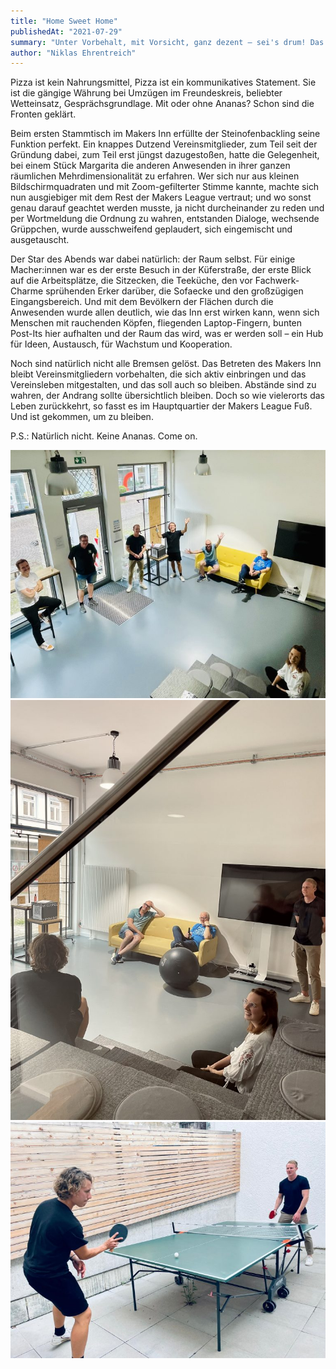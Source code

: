 ```yaml
---
title: "Home Sweet Home"
publishedAt: "2021-07-29"
summary: "Unter Vorbehalt, mit Vorsicht, ganz dezent – sei's drum! Das Makers Inn war diese Woche das erste Mal Ort eines Vereinstreffens."
author: "Niklas Ehrentreich"
---
```


Pizza ist kein Nahrungsmittel, Pizza ist ein kommunikatives Statement. Sie ist die gängige Währung bei Umzügen im Freundeskreis, beliebter Wetteinsatz, Gesprächsgrundlage. Mit oder ohne Ananas? Schon sind die Fronten geklärt.

Beim ersten Stammtisch im Makers Inn erfüllte der Steinofenbackling seine Funktion perfekt. Ein knappes Dutzend Vereinsmitglieder, zum Teil seit der Gründung dabei, zum Teil erst jüngst dazugestoßen, hatte die Gelegenheit, bei einem Stück Margarita die anderen Anwesenden in ihrer ganzen räumlichen Mehrdimensionalität zu erfahren. Wer sich nur aus kleinen Bildschirmquadraten und mit Zoom-gefilterter Stimme kannte, machte sich nun ausgiebiger mit dem Rest der Makers League vertraut; und wo sonst genau darauf geachtet werden musste, ja nicht durcheinander zu reden und per Wortmeldung die Ordnung zu wahren, entstanden Dialoge, wechsende Grüppchen, wurde ausschweifend geplaudert, sich eingemischt und ausgetauscht.

Der Star des Abends war dabei natürlich: der Raum selbst. Für einige Macher:innen war es der erste Besuch in der Küferstraße, der erste Blick auf die Arbeitsplätze, die Sitzecken, die Teeküche, den vor Fachwerk-Charme sprühenden Erker darüber, die Sofaecke und den großzügigen Eingangsbereich. Und mit dem Bevölkern der Flächen durch die Anwesenden wurde allen deutlich, wie das Inn erst wirken kann, wenn sich Menschen mit rauchenden Köpfen, fliegenden Laptop-Fingern, bunten Post-Its hier aufhalten und der Raum das wird, was er werden soll – ein Hub für Ideen, Austausch, für Wachstum und Kooperation.

Noch sind natürlich nicht alle Bremsen gelöst. Das Betreten des Makers Inn bleibt Vereinsmitgliedern vorbehalten, die sich aktiv einbringen und das Vereinsleben mitgestalten, und das soll auch so bleiben. Abstände sind zu wahren, der Andrang sollte übersichtlich bleiben. Doch so wie vielerorts das Leben zurückkehrt, so fasst es im Hauptquartier der Makers League Fuß. Und ist gekommen, um zu bleiben.

P.S.: Natürlich nicht. Keine Ananas. Come on.

![Stammtisch](/content/blog/home-sweet-home/stammtisch-1.jpg)
![Stammtisch 2](/content/blog/home-sweet-home/stammtisch-2.jpg)
![Tischtennis](/content/blog/home-sweet-home/tischtennis.jpg)
